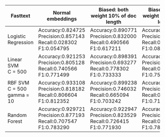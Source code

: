 |  Fasttext             | Normal embeddings        | Biased: both weight 10% of doc length  | Biased: only A weight 10% of doc length | B doc embedding * weight(20) |
| ------------- |-------------| -----------------| ----|---- |
| Logistic Regression  | Accuracy:0.824725 <br> Precision:0.857143 <br> Recall:0.028302 <br> F1:0.054795| Accuracy:0.890771 <br> Precision:0.832000 <br> Recall:0.490566 <br> F1:0.617211 | Accuracy:0.825572 <br> Precision:0.750000 <br> Recall:0.042453 <br> F1:0.080357 | Accuracy:0.902625 <br> Precision:0.801242 <br> Recall:0.608491 <br> F1:0.691689 |
| Linear SVM <br> C = 500     | Accuracy:0.921253 <br> Precision:0.805128 <br> Recall:0.740566 <br> F1:0.771499| Accuracy:0.898391 <br> Precision:0.693277 <br> Recall:0.778302 <br> F1:0.733333 |Accuracy:0.912786 <br> Precision:0.755869 <br> Recall:0.759434 <br> F1:0.757647 | Accuracy:0.909399 <br> Precision:0.737557 <br> Recall:0.768868 <br> F1:0.752887 |
| RBF SVM <br> C = 500 <br> gamma = 10 | Accuracy:0.933108 <br> Precision:0.818182 <br> Recall:0.806604 <br> F1:0.812352| Accuracy:0.899238 <br> Precision:0.746032 <br> Recall:0.665094 <br> F1:0.703242 | Accuracy:0.902625 <br> Precision:0.746193 <br> Recall:0.693396 <br> F1:0.718826 | Accuracy:0.919560 <br> Precision:0.800000 <br> Recall:0.735849 <br> F1:0.766585 |
| Random Forest | Accuracy:0.929721 <br> Precision:0.877193 <br> Recall:0.707547 <br> F1:0.783290| Accuracy:0.922947 <br> Precision:0.823529 <br> Recall:0.726415 <br> F1:0.771930 | Accuracy:0.928874 <br> Precision:0.844086 <br> Recall:0.740566 <br> F1:0.788945 | Accuracy:0.935648 <br> Precision:0.909639 <br> Recall:0.712264 <br> F1:0.798942 |
 
